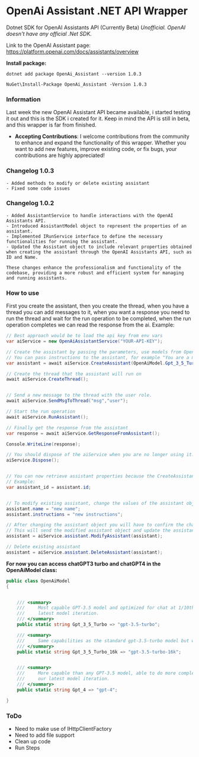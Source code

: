 # OpenAi Assistant .NET API Wrapper

Dotnet SDK for OpenAI Assistants API (Currently Beta)
_Unofficial._
_OpenAI doesn't have any official .Net SDK._

Link to the OpenAI Assistant page:
https://platform.openai.com/docs/assistants/overview

**Install package:**
```
dotnet add package OpenAi_Assistant --version 1.0.3
``` 

```
NuGet\Install-Package OpenAi_Assistant -Version 1.0.3
``` 

### Information
Last week the new OpenAI Assistant API became available, i started testing it out and this is the SDK i created for it. 
Keep in mind the API is still in beta, and this wrapper is far from finished.

- **Accepting Contributions**: I welcome contributions from the community to enhance and expand the functionality of this wrapper. Whether you want to add new features, improve existing code, or fix bugs, your contributions are highly appreciated!


### Changelog 1.0.3
```
- Added methods to modify or delete existing assistant
- Fixed some code issues

``` 

### Changelog 1.0.2

```
- Added AssistantService to handle interactions with the OpenAI Assistants API.
- Introduced AssistantModel object to represent the properties of an assistant.
- Implemented IRunService interface to define the necessary functionalities for running the assistant.
- Updated the Assistant object to include relevant properties obtained when creating the assistant through the OpenAI Assistants API, such as ID and Name.

These changes enhance the professionalism and functionality of the codebase, providing a more robust and efficient system for managing and running assistants.
``` 

### How to use

First you create the assistant, then you create the thread, when you have a thread you can add messages to it, when you
want a response you need to run the thread and wait for the run operation to be completed, when the run operation
completes we can read the response from the ai. Example:
```c#
// Best approach would be to load the api key from env vars
var aiService = new OpenAiAssistantService("YOUR-API-KEY"); 

// Create the assistant by passing the parameters, use models from OpenAiModel.<SelectedModel>
// You can pass instructions to the assistant, for example "You are a math tutor".
var assistant = await aiService.CreateAssistant(OpenAiModel.Gpt_3_5_Turbo,"Math tutor", ToolsModel.Code_Interpreter,"You are a math tutor");

// Create the thread that the assistant will run on
await aiService.CreateThread();


// Send a new message to the thread with the user role.
await aiService.SendMsgToThread("msg","user");

// Start the run operation
await aiService.RunAssistant();

// Finally get the response from the assistant
var response = await aiService.GetResponseFromAssistant();

Console.WriteLine(response);

// You should dispose of the aiService when you are no longer using it.
aiService.Dispose();


// You can now retrieve assistant properties because the CreateAssistant method now returns the assistant object.
// Example:
var assistant_id = assistant.id;


// To modify existing assistant, change the values of the assistant object
assistant.name = "new name";
assistant.instructions = "new instructions";

// After changing the assistant object you will have to confirm the changes by calling the API to modify the assistant.
// This will send the modified assistant object and update the assistant in the thread.
assistant = aiService.assistant.ModifyAssistant(assistant);

// Delete existing assistant
assistant = aiService.assistant.DeleteAssistant(assistant);

``` 


**For now you can access chatGPT3 turbo and chatGPT4 in the OpenAiModel class:**
```c#
public class OpenAiModel
{


    /// <summary>
    ///     Most capable GPT-3.5 model and optimized for chat at 1/10th the cost of text-davinci-003. Will be updated with our
    ///     latest model iteration.
    /// </summary>
    public static string Gpt_3_5_Turbo => "gpt-3.5-turbo";

    /// <summary>
    ///     Same capabilities as the standard gpt-3.5-turbo model but with 4 times the context.
    /// </summary>
    public static string Gpt_3_5_Turbo_16k => "gpt-3.5-turbo-16k";


    /// <summary>
    ///     More capable than any GPT-3.5 model, able to do more complex tasks, and optimized for chat. Will be updated with
    ///     our latest model iteration.
    /// </summary>
    public static string Gpt_4 => "gpt-4";

}
``` 


### ToDo

- Need to make use of IHttpClientFactory
- Need to add file support
- Clean up code
- Run Steps

